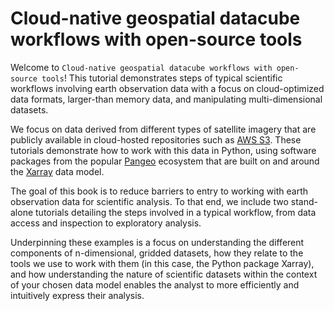 # Cloud-native geospatial datacube workflows with open-source tools


Welcome to `Cloud-native geospatial datacube workflows with open-source tools`! This tutorial demonstrates steps of typical scientific workflows involving earth observation data with a focus on cloud-optimized data formats, larger-than memory data, and manipulating multi-dimensional datasets.

We focus on data derived from different types of satellite imagery that are publicly available in cloud-hosted repositories such as [AWS S3](https://aws.amazon.com/s3/). These tutorials demonstrate how to work with this data in Python, using software packages from the popular [Pangeo](https://www.pangeo.io/) ecosystem that are built on and around the [Xarray](https://xarray.dev/) data model. 

The goal of this book is to reduce barriers to entry to working with earth observation data for scientific analysis. To that end, we include two stand-alone tutorials detailing the steps involved in a typical workflow, from data access and inspection to exploratory analysis. 

Underpinning these examples is a focus on understanding the different components of n-dimensional, gridded datasets, how they relate to the tools we use to work with them (in this case, the Python package Xarray), and how understanding the nature of scientific datasets within the context of your chosen data model enables the analyst to more efficiently and intuitively express their analysis.

